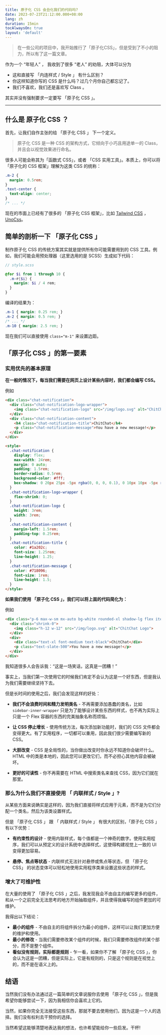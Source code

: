 ```yaml
---
title: 原子化 CSS 会丑化我们的代码吗?
date: 2023-07-23T21:12:00.000+08:00
lang: zh
duration: 15min
tocAlwaysOn: true
layout: 'default'
---
```


> 在一些公司的项目中，我开始推行了「原子化CSS」，但是受到了不小的阻力，所以有了这一篇文章。

作为一个 “年轻人” ， 我收到了很多 “老人” 的劝阻，大体可以分为

- 这和直接写 「内连样式 / Style 」 有什么区别？
- 你这样知道你写的 CSS 是什么吗？过几个月你自己都忘记了。
- 我们不喜欢，我们还是喜欢写 Class 。

其实并没有强制要求一定要写 「原子化 CSS 」。

---

## 什么是 原子化 CSS ？

首先，让我们自作主张的给 「原子化 CSS 」 下一个定义。

> 原子化 CSS 是一种 CSS 的架构方式，它倾向于小巧且用途单一的 Class，并且会以视觉效果进行命名。

很多人可能会称其为「函数式 CSS」，或者 「CSS 实用工具」。本质上，你可以将「原子化的 CSS 框架」理解为这类 CSS 的统称：

```css
.m-2 {
  margin: 0.5rem;
}
.text-center {
  text-align: center;
}
/* ... */
```

现在的市面上已经有了很多的 「原子化 CSS 框架」，比如 [Tailwind CSS](https://tailwindcss.com/) ，[UnoCss](https://unocss.dev/)。

## 简单的剖析一下 「原子化 CSS 」

制作原子化 CSS 的传统方案其实就是提供所有你可能需要用到的 CSS 工具。例如，我们可能会用预处理器（这里选用的是 SCSS）生成如下代码：

```scss
// style.scss

@for $i from 1 through 10 {
  .m-#{$i} {
    margin: $i / 4 rem;
  }
}
```

编译的结果为：

```css
.m-1 { margin: 0.25 rem; }
.m-2 { margin: 0.5 rem; }
/* ... */
.m-10 { margin: 2.5 rem; }
```

现在我们可以直接使用 `class="m-1"` 来设置边距。

## 「原子化 CSS 」的第一要素

### 实用优先的基本原理

**在一般的情况下，每当我们需要在网页上设计某些内容时，我们都会编写 CSS。**

例如

```html
<div class="chat-notification">
  <div class="chat-notification-logo-wrapper">
    <img class="chat-notification-logo" src="/img/logo.svg" alt="ChitChat Logo">
  </div>
  <div class="chat-notification-content">
    <h4 class="chat-notification-title">ChitChat</h4>
    <p class="chat-notification-message">You have a new message!</p>
  </div>
</div>

<style>
  .chat-notification {
    display: flex;
    max-width: 24rem;
    margin: 0 auto;
    padding: 1.5rem;
    border-radius: 0.5rem;
    background-color: #fff;
    box-shadow: 0 20px 25px -5px rgba(0, 0, 0, 0.1), 0 10px 10px -5px rgba(0, 0, 0, 0.04);
  }
  .chat-notification-logo-wrapper {
    flex-shrink: 0;
  }
  .chat-notification-logo {
    height: 3rem;
    width: 3rem;
  }
  .chat-notification-content {
    margin-left: 1.5rem;
    padding-top: 0.25rem;
  }
  .chat-notification-title {
    color: #1a202c;
    font-size: 1.25rem;
    line-height: 1.25;
  }
  .chat-notification-message {
    color: #718096;
    font-size: 1rem;
    line-height: 1.5;
  }
</style>
```

**如果我们使用 「原子化 CSS 」，我们可以将上面的代码简化为：**

例如

```html
<div class="p-6 max-w-sm mx-auto bg-white rounded-xl shadow-lg flex items-center space-x-4">
  <div class="shrink-0">
    <img class="h-12 w-12" src="/img/logo.svg" alt="ChitChat Logo">
  </div>
  <div>
    <div class="text-xl font-medium text-black">ChitChat</div>
    <p class="text-slate-500">You have a new message!</p>
  </div>
</div>
```

我知道很多人会告诉我：“这是一场笑话，这真是一团糟！”

事实上，当我们第一次使用它的时候我们肯定不会认为这是一个好东西，但是我认为我们需要继续坚持下去。

但是长时间的使用之后，我们会发现这样的好处：

- **我们不会浪费时间和精力发明类名** - 不再需要添加愚蠢的类名，比如 `sidebar-inner-wrapper` 只是为了能够设计某些东西的样式，也不再为实际上只是一个 Flex 容器的东西的完美抽象名称而烦恼。

- **让 CSS 停止增长** - 使用传统方法，每次添加新功能时，我们的 CSS 文件都会变得更大。有了实用程序，一切都可以重用，因此我们很少需要编写新的 CSS。

- **大胆改变** - CSS 是全局性的，当你做出改变时你永远不知道你会破坏什么。HTML 中的类是本地的，因此您可以更改它们，而不必担心其他内容会被破坏。

- **更好的可读性** - 你不再需要在 HTML 中搜索类名来查找 CSS，因为它们就在那里。

### 那么为什么我们不直接使用 「 内联样式 / Style 」?

从某些方面来说确实是这样的，因为我们直接将样式应用于元素，而不是为它们分配一个类名，然后为该类设置样式。

但是 「原子化 CSS 」 跟 「 内联样式 / Style 」 有很大的区别，「原子化 CSS 」 有以下优势：

- **有约束性的设计** - 使用内联样式，每个值都是一个神奇的数字。使用实用程序，我们可以从预定义的设计系统中选择样式，这使得构建视觉上一致的 UI 变得更加容易。

- **悬停、焦点等状态** - 内联样式无法针对悬停或焦点等状态，但 「原子化 CSS」 的状态变体可以轻松地使用实用程序类来设置这些状态的样式。

### 增大了可维护性

在大量的使用了 「原子化 CSS 」之后，我发现我会不由自主的编写更多的组件，和从一个之前完全无法思考的地方开始抽取组件，并且使得我编写的组件更加的可维护。

我得出以下结论：

- **最小的组件** - 不由自主的将组件拆分为最小的组件，这样可以让我们更加方便的维护和使用。
- **最小的修改** - 当我们需要修改某个组件的时候，我们只需要修改组件的某个部分，而不是整个组件。
- **看似没有规则，实际都是规则** - 乍一看，如果你不了解 「原子化 CSS 」，你会认为这是一团糟，但是实际上，它是有规则的，只是这个规则是在视觉上的，而不是在语义上的。

## 结语

当然我们没有办法通过这一篇简单的文章说服你去使用 「原子化 CSS 」，但是我希望你能够尝试一下，因为我相信你会喜欢上它的。

当然，如果你完全无法接受这些东西，那就不要去使用他们，因为这是一个人的选择。我们没有权利去干预你的选择。

当然希望这能够清楚地表达我的想法，也许希望能给你一些启发。干杯!
